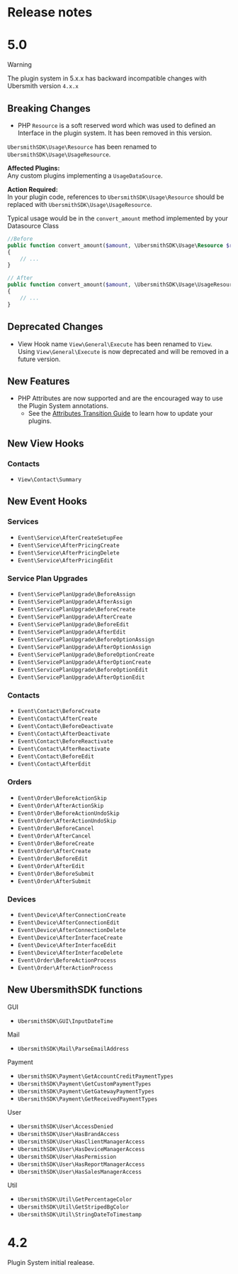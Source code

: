 # Release notes

# 5.0
> [!WARNING]
> The plugin system in 5.x.x has backward incompatible changes with Ubersmith version `4.x.x`

## Breaking Changes
- PHP `Resource` is a soft reserved word which was used to defined an Interface in the plugin system.
It has been removed in this version.

`UbersmithSDK\Usage\Resource` has been renamed to `UbersmithSDK\Usage\UsageResource`.

**Affected Plugins:**\
Any custom plugins implementing a `UsageDataSource`.

**Action Required:**\
In your plugin code, references to `UbersmithSDK\Usage\Resource` should be replaced with `UbersmithSDK\Usage\UsageResource`.

Typical usage would be in the `convert_amount` method implemented by your Datasource Class
```php
//Before
public function convert_amount($amount, \UbersmithSDK\Usage\Resource $resource, $to_unit)
{
	// ...
}

// After
public function convert_amount($amount, \UbersmithSDK\Usage\UsageResource $resource, $to_unit)
{
	// ...
}
```

## Deprecated Changes
- View Hook name `View\General\Execute` has been renamed to `View`. Using `View\General\Execute` is now deprecated and will be removed in a future version.

## New Features
- PHP Attributes are now supported and are the encouraged way to use the Plugin System annotations.
	- See the [Attributes Transition Guide](docs/Guide-Attributes-Transition.md) to learn how to update your plugins.
## New View Hooks
### Contacts
- `View\Contact\Summary`

## New Event Hooks
### Services
- `Event\Service\AfterCreateSetupFee`
- `Event\Service\AfterPricingCreate`
- `Event\Service\AfterPricingDelete`
- `Event\Service\AfterPricingEdit`

### Service Plan Upgrades
- `Event\ServicePlanUpgrade\BeforeAssign`
- `Event\ServicePlanUpgrade\AfterAssign`
- `Event\ServicePlanUpgrade\BeforeCreate`
- `Event\ServicePlanUpgrade\AfterCreate`
- `Event\ServicePlanUpgrade\BeforeEdit`
- `Event\ServicePlanUpgrade\AfterEdit`
- `Event\ServicePlanUpgrade\BeforeOptionAssign`
- `Event\ServicePlanUpgrade\AfterOptionAssign`
- `Event\ServicePlanUpgrade\BeforeOptionCreate`
- `Event\ServicePlanUpgrade\AfterOptionCreate`
- `Event\ServicePlanUpgrade\BeforeOptionEdit`
- `Event\ServicePlanUpgrade\AfterOptionEdit`

### Contacts
- `Event\Contact\BeforeCreate`
- `Event\Contact\AfterCreate`
- `Event\Contact\BeforeDeactivate`
- `Event\Contact\AfterDeactivate`
- `Event\Contact\BeforeReactivate`
- `Event\Contact\AfterReactivate`
- `Event\Contact\BeforeEdit`
- `Event\Contact\AfterEdit`

### Orders
- `Event\Order\BeforeActionSkip`
- `Event\Order\AfterActionSkip`
- `Event\Order\BeforeActionUndoSkip`
- `Event\Order\AfterActionUndoSkip`
- `Event\Order\BeforeCancel`
- `Event\Order\AfterCancel`
- `Event\Order\BeforeCreate`
- `Event\Order\AfterCreate`
- `Event\Order\BeforeEdit`
- `Event\Order\AfterEdit`
- `Event\Order\BeforeSubmit`
- `Event\Order\AfterSubmit`

### Devices
- `Event\Device\AfterConnectionCreate`
- `Event\Device\AfterConnectionEdit`
- `Event\Device\AfterConnectionDelete`
- `Event\Device\AfterInterfaceCreate`
- `Event\Device\AfterInterfaceEdit`
- `Event\Device\AfterInterfaceDelete`
- `Event\Order\BeforeActionProcess`
- `Event\Order\AfterActionProcess`

## New UbersmithSDK functions
GUI
- `UbersmithSDK\GUI\InputDateTime`

Mail
- `UbersmithSDK\Mail\ParseEmailAddress`

Payment
- `UbersmithSDK\Payment\GetAccountCreditPaymentTypes`
- `UbersmithSDK\Payment\GetCustomPaymentTypes`
- `UbersmithSDK\Payment\GetGatewayPaymentTypes`
- `UbersmithSDK\Payment\GetReceivedPaymentTypes`

User
- `UbersmithSDK\User\AccessDenied`
- `UbersmithSDK\User\HasBrandAccess`
- `UbersmithSDK\User\HasClientManagerAccess`
- `UbersmithSDK\User\HasDeviceManagerAccess`
- `UbersmithSDK\User\HasPermission`
- `UbersmithSDK\User\HasReportManagerAccess`
- `UbersmithSDK\User\HasSalesManagerAccess`

Util
- `UbersmithSDK\Util\GetPercentageColor`
- `UbersmithSDK\Util\GetStripedBgColor`
- `UbersmithSDK\Util\StringDateToTimestamp`

# 4.2
Plugin System initial realease.
